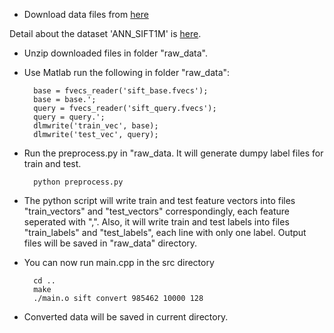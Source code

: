 * Download data files from [here](ftp://ftp.irisa.fr/local/texmex/corpus/sift.tar.gz)

Detail about the dataset 'ANN_SIFT1M' is [here](http://corpus-texmex.irisa.fr/).

* Unzip downloaded files in folder "raw_data".

* Use Matlab run the following in folder "raw_data":
		
		base = fvecs_reader('sift_base.fvecs');
		base = base.';
		query = fvecs_reader('sift_query.fvecs');
		query = query.';
		dlmwrite('train_vec', base);
		dlmwrite('test_vec', query);

* Run the preprocess.py in "raw_data. It will generate dumpy label files for train and test.

		python preprocess.py

* The python script will write train and test feature vectors into files "train_vectors" and "test_vectors" correspondingly, each feature seperated with ",". Also, it will write train and test labels into files "train_labels" and "test_labels", each line with only one label. Output files will be saved in "raw_data" directory.

* You can now run main.cpp in the src directory

		cd ..
		make
		./main.o sift convert 985462 10000 128

* Converted data will be saved in current directory.
